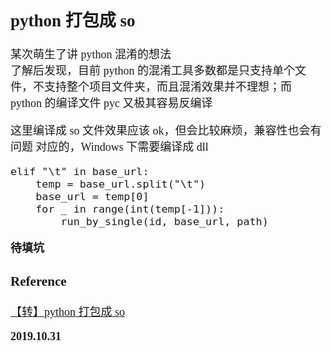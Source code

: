<font size=4 face='楷体'>

## python 打包成 so

某次萌生了讲 python 混淆的想法  
了解后发现，目前 python 的混淆工具多数都是只支持单个文件，不支持整个项目文件夹，而且混淆效果并不理想；而 python 的编译文件 pyc 又极其容易反编译

这里编译成 so 文件效果应该 ok，但会比较麻烦，兼容性也会有问题
对应的，Windows 下需要编译成 dll

    elif "\t" in base_url:
        temp = base_url.split("\t")
        base_url = temp[0]
        for _ in range(int(temp[-1])):
            run_by_single(id, base_url, path) 
            
**待填坑**

### Reference

[【转】python 打包成 so](https://www.jianshu.com/p/6690089a6229)

**2019.10.31**
